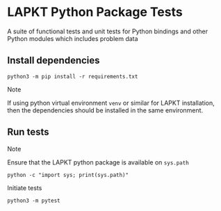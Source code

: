 # LAPKT Python Package Tests
A suite of functional tests and unit tests for Python bindings and other Python modules which includes problem data 

## Install dependencies


```
python3 -m pip install -r requirements.txt
```

> [!NOTE]
> If using python virtual environment `venv` or similar for LAPKT installation, then the dependencies should be installed in the same environment.


## Run tests

> [!NOTE]
> Ensure that the LAPKT python package is available on `sys.path`

```
python -c "import sys; print(sys.path)"
```

Initiate tests
```
python3 -m pytest
```